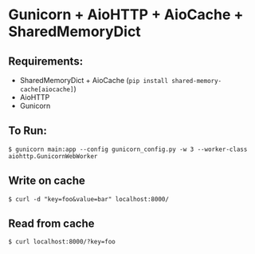 # Gunicorn + AioHTTP + AioCache + SharedMemoryDict

## Requirements:
- SharedMemoryDict + AioCache (`pip install shared-memory-cache[aiocache]`)
- AioHTTP
- Gunicorn

## To Run:
```
$ gunicorn main:app --config gunicorn_config.py -w 3 --worker-class aiohttp.GunicornWebWorker 
```

## Write on cache
```
$ curl -d "key=foo&value=bar" localhost:8000/
```

## Read from cache
```
$ curl localhost:8000/?key=foo
```
